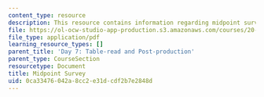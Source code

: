 ```yaml
---
content_type: resource
description: This resource contains information regarding midpoint survey.
file: https://ol-ocw-studio-app-production.s3.amazonaws.com/courses/20-219-becoming-the-next-bill-nye-writing-and-hosting-the-educational-show-january-iap-2015/0ca33476042a8cc2e31dcdf2b7e2848d_MIT20_219IAP15_Midsurvy.pdf
file_type: application/pdf
learning_resource_types: []
parent_title: 'Day 7: Table-read and Post-production'
parent_type: CourseSection
resourcetype: Document
title: Midpoint Survey
uid: 0ca33476-042a-8cc2-e31d-cdf2b7e2848d
---
```


